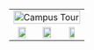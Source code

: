 <table>
    <tbody>
        <tr align="center">
            <td colspan=3>
              <a href="https://youtu.be/unV114fpnEk"><img src="https://user-images.githubusercontent.com/111090400/208707695-480f3d7b-8b2e-490f-ac2e-f2c09ab6a404.png" alt="Campus Tour" width="100%" ></a>
          </td>
        </tr>
        <tr align="center">
            <td><a href="https://github.com/jstpi/AI-Game-Snake"><img src="https://user-images.githubusercontent.com/111090400/208718844-30580e39-a920-4496-a3ef-956dbb826903.png" width="70%" ></a></td>
            <td><a href="https://github.com/jstpi/Game-FloodIt"><img src="https://user-images.githubusercontent.com/111090400/208718925-831ee63f-343e-471c-9d8f-0bbad309ea35.png" width="70%" ></a></td>
            <td><a href="https://github.com/jstpi/Game-Vitrail"><img src="https://user-images.githubusercontent.com/111090400/208717324-37ade21d-3eb7-49a6-8f31-1dadec73e3f7.png" width="60%" ></a></td>
        </tr>
    </tbody>
</table>
